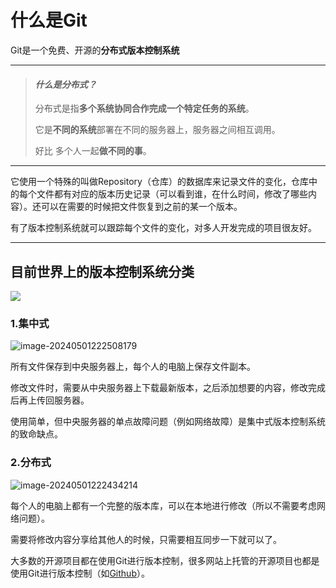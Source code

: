 # 什么是Git

Git是一个免费、开源的**分布式版本控制系统**

------



> #### *什么是分布式？*
>
> 分布式是指**多个系统协同合作完成一个特定任务的系统**。
>
> 它是**不同的系统**部署在不同的服务器上，服务器之间相互调用。
>
> 好比 多个人一起**做不同的事**。

------



它使用一个特殊的叫做Repository（仓库）的数据库来记录文件的变化，仓库中的每个文件都有对应的版本历史记录（可以看到谁，在什么时间，修改了哪些内容）。还可以在需要的时候把文件恢复到之前的某一个版本。



有了版本控制系统就可以跟踪每个文件的变化，对多人开发完成的项目很友好。

------



## 目前世界上的版本控制系统分类

![](https://github.com/AaaBinfinity/Qing_Bin_Learn/tree/main/Learn_Git/img/image-20240501221027145.png)

### 1.集中式

![image-20240501222508179](https://github.com/AaaBinfinity/Qing_Bin_Learn/tree/main/Learn_Git/img/image-20240501222508179.png)

所有文件保存到中央服务器上，每个人的电脑上保存文件副本。

修改文件时，需要从中央服务器上下载最新版本，之后添加想要的内容，修改完成后再上传回服务器。

使用简单，但中央服务器的单点故障问题（例如网络故障）是集中式版本控制系统的致命缺点。

### 2.分布式

![image-20240501222434214](https://github.com/AaaBinfinity/Qing_Bin_Learn/tree/main/Learn_Git/img/image-20240501222434214.png)

每个人的电脑上都有一个完整的版本库，可以在本地进行修改（所以不需要考虑网络问题）。

需要将修改内容分享给其他人的时候，只需要相互同步一下就可以了。

大多数的开源项目都在使用Git进行版本控制，很多网站上托管的开源项目也都是使用Git进行版本控制（如[Github](https://github.com)）。
